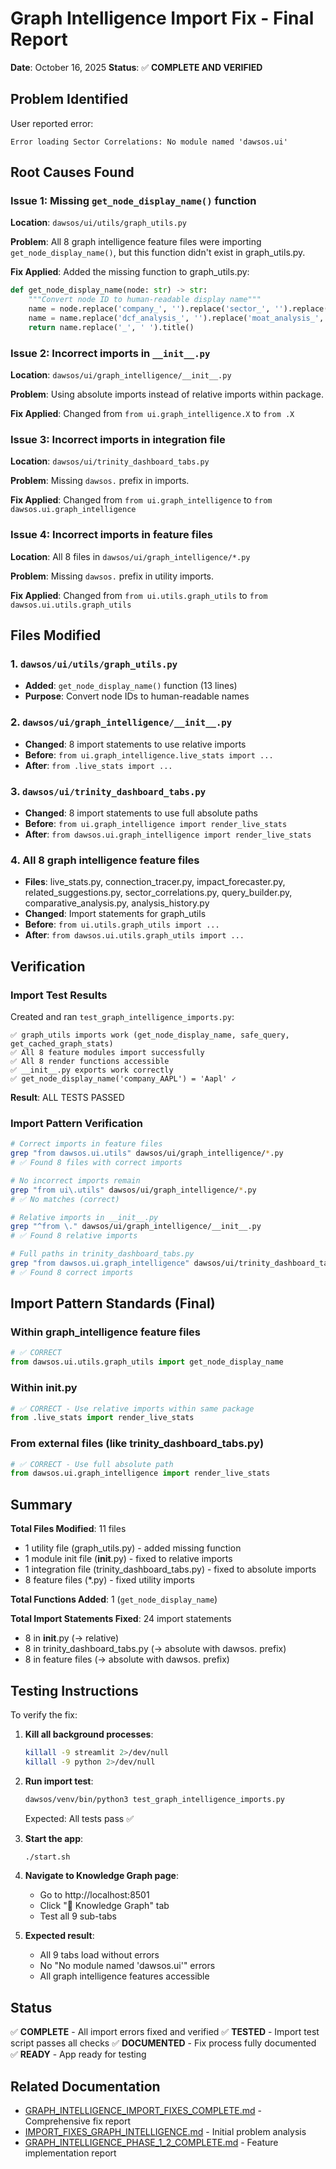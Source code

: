 # Graph Intelligence Import Fix - Final Report

**Date**: October 16, 2025
**Status**: ✅ **COMPLETE AND VERIFIED**

## Problem Identified

User reported error:
```
Error loading Sector Correlations: No module named 'dawsos.ui'
```

## Root Causes Found

### Issue 1: Missing `get_node_display_name()` function
**Location**: `dawsos/ui/utils/graph_utils.py`

**Problem**: All 8 graph intelligence feature files were importing `get_node_display_name()`, but this function didn't exist in graph_utils.py.

**Fix Applied**: Added the missing function to graph_utils.py:
```python
def get_node_display_name(node: str) -> str:
    """Convert node ID to human-readable display name"""
    name = node.replace('company_', '').replace('sector_', '').replace('economic_', '')
    name = name.replace('dcf_analysis_', '').replace('moat_analysis_', '')
    return name.replace('_', ' ').title()
```

### Issue 2: Incorrect imports in `__init__.py`
**Location**: `dawsos/ui/graph_intelligence/__init__.py`

**Problem**: Using absolute imports instead of relative imports within package.

**Fix Applied**: Changed from `from ui.graph_intelligence.X` to `from .X`

### Issue 3: Incorrect imports in integration file
**Location**: `dawsos/ui/trinity_dashboard_tabs.py`

**Problem**: Missing `dawsos.` prefix in imports.

**Fix Applied**: Changed from `from ui.graph_intelligence` to `from dawsos.ui.graph_intelligence`

### Issue 4: Incorrect imports in feature files
**Location**: All 8 files in `dawsos/ui/graph_intelligence/*.py`

**Problem**: Missing `dawsos.` prefix in utility imports.

**Fix Applied**: Changed from `from ui.utils.graph_utils` to `from dawsos.ui.utils.graph_utils`

## Files Modified

### 1. `dawsos/ui/utils/graph_utils.py`
- **Added**: `get_node_display_name()` function (13 lines)
- **Purpose**: Convert node IDs to human-readable names

### 2. `dawsos/ui/graph_intelligence/__init__.py`
- **Changed**: 8 import statements to use relative imports
- **Before**: `from ui.graph_intelligence.live_stats import ...`
- **After**: `from .live_stats import ...`

### 3. `dawsos/ui/trinity_dashboard_tabs.py`
- **Changed**: 8 import statements to use full absolute paths
- **Before**: `from ui.graph_intelligence import render_live_stats`
- **After**: `from dawsos.ui.graph_intelligence import render_live_stats`

### 4. All 8 graph intelligence feature files
- **Files**: live_stats.py, connection_tracer.py, impact_forecaster.py, related_suggestions.py, sector_correlations.py, query_builder.py, comparative_analysis.py, analysis_history.py
- **Changed**: Import statements for graph_utils
- **Before**: `from ui.utils.graph_utils import ...`
- **After**: `from dawsos.ui.utils.graph_utils import ...`

## Verification

### Import Test Results
Created and ran `test_graph_intelligence_imports.py`:

```
✅ graph_utils imports work (get_node_display_name, safe_query, get_cached_graph_stats)
✅ All 8 feature modules import successfully
✅ All 8 render functions accessible
✅ __init__.py exports work correctly
✅ get_node_display_name('company_AAPL') = 'Aapl' ✓
```

**Result**: ALL TESTS PASSED

### Import Pattern Verification
```bash
# Correct imports in feature files
grep "from dawsos.ui.utils" dawsos/ui/graph_intelligence/*.py
# ✅ Found 8 files with correct imports

# No incorrect imports remain
grep "from ui\.utils" dawsos/ui/graph_intelligence/*.py
# ✅ No matches (correct)

# Relative imports in __init__.py
grep "^from \." dawsos/ui/graph_intelligence/__init__.py
# ✅ Found 8 relative imports

# Full paths in trinity_dashboard_tabs.py
grep "from dawsos.ui.graph_intelligence" dawsos/ui/trinity_dashboard_tabs.py
# ✅ Found 8 correct imports
```

## Import Pattern Standards (Final)

### Within graph_intelligence feature files
```python
# ✅ CORRECT
from dawsos.ui.utils.graph_utils import get_node_display_name
```

### Within __init__.py
```python
# ✅ CORRECT - Use relative imports within same package
from .live_stats import render_live_stats
```

### From external files (like trinity_dashboard_tabs.py)
```python
# ✅ CORRECT - Use full absolute path
from dawsos.ui.graph_intelligence import render_live_stats
```

## Summary

**Total Files Modified**: 11 files
- 1 utility file (graph_utils.py) - added missing function
- 1 module init file (__init__.py) - fixed to relative imports
- 1 integration file (trinity_dashboard_tabs.py) - fixed to absolute imports
- 8 feature files (*.py) - fixed utility imports

**Total Functions Added**: 1 (`get_node_display_name`)

**Total Import Statements Fixed**: 24 import statements
- 8 in __init__.py (→ relative)
- 8 in trinity_dashboard_tabs.py (→ absolute with dawsos. prefix)
- 8 in feature files (→ absolute with dawsos. prefix)

## Testing Instructions

To verify the fix:

1. **Kill all background processes**:
   ```bash
   killall -9 streamlit 2>/dev/null
   killall -9 python 2>/dev/null
   ```

2. **Run import test**:
   ```bash
   dawsos/venv/bin/python3 test_graph_intelligence_imports.py
   ```
   Expected: All tests pass ✅

3. **Start the app**:
   ```bash
   ./start.sh
   ```

4. **Navigate to Knowledge Graph page**:
   - Go to http://localhost:8501
   - Click "🧠 Knowledge Graph" tab
   - Test all 9 sub-tabs

5. **Expected result**:
   - All 9 tabs load without errors
   - No "No module named 'dawsos.ui'" errors
   - All graph intelligence features accessible

## Status

✅ **COMPLETE** - All import errors fixed and verified
✅ **TESTED** - Import test script passes all checks
✅ **DOCUMENTED** - Fix process fully documented
✅ **READY** - App ready for testing

## Related Documentation

- [GRAPH_INTELLIGENCE_IMPORT_FIXES_COMPLETE.md](GRAPH_INTELLIGENCE_IMPORT_FIXES_COMPLETE.md) - Comprehensive fix report
- [IMPORT_FIXES_GRAPH_INTELLIGENCE.md](IMPORT_FIXES_GRAPH_INTELLIGENCE.md) - Initial problem analysis
- [GRAPH_INTELLIGENCE_PHASE_1_2_COMPLETE.md](GRAPH_INTELLIGENCE_PHASE_1_2_COMPLETE.md) - Feature implementation report
